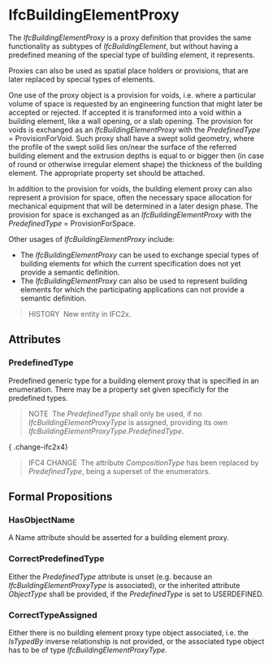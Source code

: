 # IfcBuildingElementProxy

The _IfcBuildingElementProxy_ is a proxy definition that provides the same functionality as subtypes of _IfcBuildingElement_, but without having a predefined meaning of the special type of building element, it represents.

Proxies can also be used as spatial place holders or provisions, that are later replaced by special types of elements.

One use of the proxy object is a provision for voids, i.e. where a particular volume of space is requested by an engineering function that might later be accepted or rejected. If accepted it is transformed into a void within a building element, like a wall opening, or a slab opening. The provision for voids is exchanged as an _IfcBuildingElementProxy_ with the _PredefinedType_ = ProvisionForVoid. Such proxy shall have a swept solid geometry, where the profile of the swept solid lies on/near the surface of the referred building element and the extrusion depths is equal to or bigger then (in case of round or otherwise irregular element shape) the thickness of the building element. The appropriate property set should be attached.

In addition to the provision for voids, the building element proxy can also represent a provision for space, often the necessary space allocation for mechanical equipment that will be determined in a later design phase. The provision for space is exchanged as an _IfcBuildingElementProxy_ with the _PredefinedType_ = ProvisionForSpace.

Other usages of _IfcBuildingElementProxy_ include:

* The _IfcBuildingElementProxy_ can be used to exchange special types of building elements for which the current specification does not yet provide a semantic definition.
* The _IfcBuildingElementProxy_ can also be used to represent building elements for which the participating applications can not provide a semantic definition.

> HISTORY&nbsp; New entity in IFC2x.

## Attributes

### PredefinedType
Predefined generic type for a building element proxy that is specified in an enumeration. There may be a property set given specificly for the predefined types.
> NOTE&nbsp; The _PredefinedType_ shall only be used, if no _IfcBuildingElementProxyType_ is assigned, providing its own _IfcBuildingElementProxyType.PredefinedType_.

{ .change-ifc2x4}
> IFC4 CHANGE&nbsp; The attribute _CompositionType_ has been replaced by _PredefinedType_, being a superset of the enumerators.

## Formal Propositions

### HasObjectName
A Name attribute should be asserted for a building element proxy.

### CorrectPredefinedType
Either the _PredefinedType_ attribute is unset (e.g. because an _IfcBuildingElementProxyType_ is associated), or the inherited attribute _ObjectType_ shall be provided, if the _PredefinedType_ is set to USERDEFINED.

### CorrectTypeAssigned
Either there is no building element proxy type object associated, i.e. the _IsTypedBy_ inverse relationship is not provided, or the associated type object has to be of type _IfcBuildingElementProxyType_.
